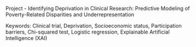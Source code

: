 Project - Identifying Deprivation in Clinical Research: Predictive Modeling of Poverty-Related Disparities and Underrepresentation

Keywords: Clinical trial, Deprivation, Socioeconomic status, Participation barriers, Chi-squared test, Logistic regression, Explainable Artificial Intelligence (XAI)
